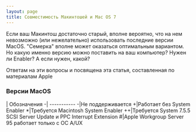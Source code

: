 ```yaml
---
layout: page
title: Совместимость Макинтошей и Mac OS 7
---
```


Если ваш Макинтош достаточно старый, вполне вероятно, что на нем невозможно (или нежелательно) использовать последние версии MacOS. "Семерка" вполне может оказаться оптимальным вариантом. Но какую именно версию можно поставить на ваш компьютер? Нужен ли Enabler? А если нужен, какой?

Ответам на эти вопросы и посвящена эта статья, составленная по материалам Apple

### Версии MacOS

 | Обозначения
-| -----------
-|Не поддерживается
+|Работает без System Enabler
*|Требуется Macintosh System Enabler
++|Требуется System 7.5.5 SCSI Server Update и PPC Interrupt Extension
#|Apple Workgroup Server 95 работает только с ОС A/UX


